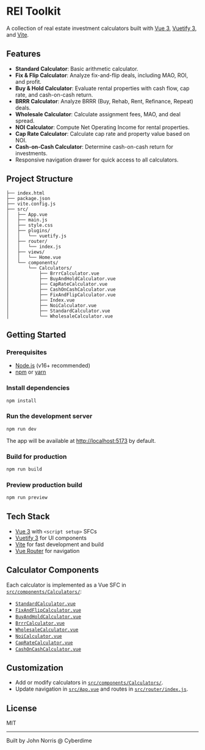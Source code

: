 # REI Toolkit

A collection of real estate investment calculators built with [Vue 3](https://vuejs.org/), [Vuetify 3](https://vuetifyjs.com/), and [Vite](https://vitejs.dev/).

## Features

- **Standard Calculator**: Basic arithmetic calculator.
- **Fix & Flip Calculator**: Analyze fix-and-flip deals, including MAO, ROI, and profit.
- **Buy & Hold Calculator**: Evaluate rental properties with cash flow, cap rate, and cash-on-cash return.
- **BRRR Calculator**: Analyze BRRR (Buy, Rehab, Rent, Refinance, Repeat) deals.
- **Wholesale Calculator**: Calculate assignment fees, MAO, and deal spread.
- **NOI Calculator**: Compute Net Operating Income for rental properties.
- **Cap Rate Calculator**: Calculate cap rate and property value based on NOI.
- **Cash-on-Cash Calculator**: Determine cash-on-cash return for investments.
- Responsive navigation drawer for quick access to all calculators.

## Project Structure

```
├── index.html
├── package.json
├── vite.config.js
├── src/
│   ├── App.vue
│   ├── main.js
│   ├── style.css
│   ├── plugins/
│   │   └── vuetify.js
│   ├── router/
│   │   └── index.js
│   ├── views/
│   │   └── Home.vue
│   └── components/
│       └── Calculators/
│           ├── BrrrCalculator.vue
│           ├── BuyAndHoldCalculator.vue
│           ├── CapRateCalculator.vue
│           ├── CashOnCashCalculator.vue
│           ├── FixAndFlipCalculator.vue
│           ├── Index.vue
│           ├── NoiCalculator.vue
│           ├── StandardCalculator.vue
│           └── WholesaleCalculator.vue
```

## Getting Started

### Prerequisites

- [Node.js](https://nodejs.org/) (v16+ recommended)
- [npm](https://www.npmjs.com/) or [yarn](https://yarnpkg.com/)

### Install dependencies

```sh
npm install
```

### Run the development server

```sh
npm run dev
```

The app will be available at [http://localhost:5173](http://localhost:5173) by default.

### Build for production

```sh
npm run build
```

### Preview production build

```sh
npm run preview
```

## Tech Stack

- [Vue 3](https://vuejs.org/) with `<script setup>` SFCs
- [Vuetify 3](https://vuetifyjs.com/) for UI components
- [Vite](https://vitejs.dev/) for fast development and build
- [Vue Router](https://router.vuejs.org/) for navigation

## Calculator Components

Each calculator is implemented as a Vue SFC in [`src/components/Calculators/`](src/components/Calculators/Index.vue):

- [`StandardCalculator.vue`](src/components/Calculators/StandardCalculator.vue)
- [`FixAndFlipCalculator.vue`](src/components/Calculators/FixAndFlipCalculator.vue)
- [`BuyAndHoldCalculator.vue`](src/components/Calculators/BuyAndHoldCalculator.vue)
- [`BrrrCalculator.vue`](src/components/Calculators/BrrrCalculator.vue)
- [`WholesaleCalculator.vue`](src/components/Calculators/WholesaleCalculator.vue)
- [`NoiCalculator.vue`](src/components/Calculators/NoiCalculator.vue)
- [`CapRateCalculator.vue`](src/components/Calculators/CapRateCalculator.vue)
- [`CashOnCashCalculator.vue`](src/components/Calculators/CashOnCashCalculator.vue)

## Customization

- Add or modify calculators in [`src/components/Calculators/`](src/components/Calculators/Index.vue).
- Update navigation in [`src/App.vue`](src/App.vue) and routes in [`src/router/index.js`](src/router/index.js).

## License

MIT

---
Built by John Norris @ Cyberdime
